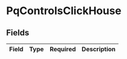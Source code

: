 # PqControlsClickHouse


## Fields

| Field       | Type        | Required    | Description |
| ----------- | ----------- | ----------- | ----------- |